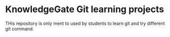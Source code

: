 # KnowledgeGate Git learning projects

THis repository is only ment to used by students to learn git and try different git command.